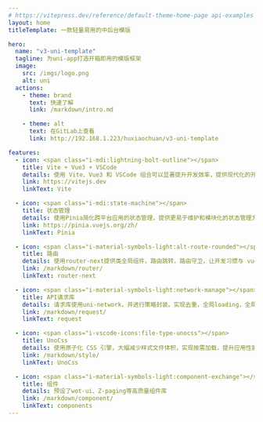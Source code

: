 ```yaml
---
# https://vitepress.dev/reference/default-theme-home-page api-examples  markdown-examples
layout: home
titleTemplate: 一款轻量易用的中后台模版

hero:
  name: "v3-uni-template"
  tagline: 为uni-app打造开箱即用的模版框架
  image:
    src: /imgs/logo.png
    alt: uni
  actions:
    - theme: brand
      text: 快速了解
      link: /markdown/intro.md

    - theme: alt
      text: 在GitLab上查看
      link: http://192.168.1.223/huxiaochuan/v3-uni-template

features:
  - icon: <span class="i-mdi:lightning-bolt-outline"></span>
    title: Vite + Vue3 + VSCode
    details: 使用 Vite、Vue3 和 VSCode 组合可以显著提升开发效率，提供现代化的开发工具链和更快的构建速度
    link: https://vitejs.dev
    linkText: Vite

  - icon: <span class="i-mdi:state-machine"></span>
    title: 状态管理
    details: 使用Pinia简化跨平台应用的状态管理，提供更易于维护和模块化的状态管理方案
    link: https://pinia.vuejs.org/zh/
    linkText: Pinia

  - icon: <span class="i-material-symbols-light:alt-route-rounded"></span>
    title: 路由
    details: 使用router-next提供类全局组件，路由跳转，路由守卫，让开发习惯与 vue-router 保持一致
    link: /markdown/router/
    linkText: router-next

  - icon: <span class="i-material-symbols-light:network-manage"></span>
    title: API请求库
    details: 请求库使用uni-network，并进行策略封装。实现去重，全局loading，全局错误提醒，无感刷新token，微服务多域名等。
    link: /markdown/request/
    linkText: request

  - icon: <span class="i-vscode-icons:file-type-unocss"></span>
    title: UnoCss
    details: 使用原子化 CSS 引擎，大幅减少样式文件体积，实现按需加载，提升应用性能和开发效率。为uniapp制定1单位=1rpx
    link: /markdown/style/
    linkText: UnoCss

  - icon: <span class="i-material-symbols-light:component-exchange"></span>
    title: 组件
    details: 预设了wot-ui、Z-paging等高质量组件库
    link: /markdown/component/
    linkText: components
---
```

